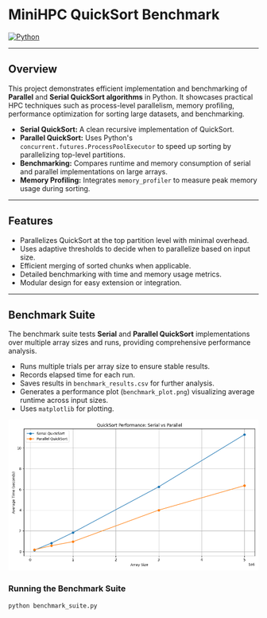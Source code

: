 # MiniHPC QuickSort Benchmark

[![Python](https://img.shields.io/badge/python-3.8%2B-blue.svg)](https://www.python.org/)

---

## Overview

This project demonstrates efficient implementation and benchmarking of **Parallel** and **Serial QuickSort algorithms** in Python. It showcases practical HPC techniques such as process-level parallelism, memory profiling, performance optimization for sorting large datasets, and benchmarking.

- **Serial QuickSort:** A clean recursive implementation of QuickSort.
- **Parallel QuickSort:** Uses Python's `concurrent.futures.ProcessPoolExecutor` to speed up sorting by parallelizing top-level partitions.
- **Benchmarking:** Compares runtime and memory consumption of serial and parallel implementations on large arrays.
- **Memory Profiling:** Integrates `memory_profiler` to measure peak memory usage during sorting.

---

## Features

- Parallelizes QuickSort at the top partition level with minimal overhead.
- Uses adaptive thresholds to decide when to parallelize based on input size.
- Efficient merging of sorted chunks when applicable.
- Detailed benchmarking with time and memory usage metrics.
- Modular design for easy extension or integration.

---

## Benchmark Suite

The benchmark suite tests **Serial** and **Parallel QuickSort** implementations over multiple array sizes and runs, providing comprehensive performance analysis.

- Runs multiple trials per array size to ensure stable results.
- Records elapsed time for each run.
- Saves results in `benchmark_results.csv` for further analysis.
- Generates a performance plot (`benchmark_plot.png`) visualizing average runtime across input sizes.
- Uses `matplotlib` for plotting.

![QuickSort Performance: Serial vs Parallel](benchmark_plot.png)

### Running the Benchmark Suite

```bash
python benchmark_suite.py
